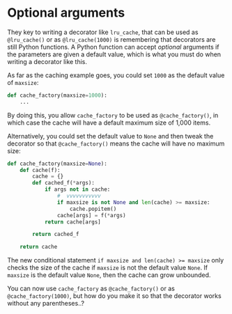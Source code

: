 # Optional arguments

They key to writing a decorator like `lru_cache`, that can be used as `@lru_cache()` or as `@lru_cache(1000)` is remembering that decorators are still Python functions.
A Python function can accept _optional_ arguments if the parameters are given a default value, which is what you must do when writing a decorator like this.

As far as the caching example goes, you could set `1000` as the default value of `maxsize`:

```python
def cache_factory(maxsize=1000):
    ...
```

By doing this, you allow `cache_factory` to be used as `@cache_factory()`, in which case the cache will have a default maximum size of 1,000 items.

Alternatively, you could set the default value to `None` and then tweak the decorator so that `@cache_factory()` means the cache will have no maximum size:

```python
def cache_factory(maxsize=None):
    def cache(f):
        cache = {}
        def cached_f(*args):
            if args not in cache:
                #  vvvvvvvvvvv
                if maxsize is not None and len(cache) >= maxsize:
                    cache.popitem()
                cache[args] = f(*args)
            return cache[args]

        return cached_f

    return cache
```

The new conditional statement `if maxsize and len(cache) >= maxsize` only checks the size of the cache if `maxsize` is not the default value `None`.
If `maxsize` is the default value `None`, then the cache can grow unbounded.

You can now use `cache_factory` as `@cache_factory()` or as `@cache_factory(1000)`, but how do you make it so that the decorator works without any parentheses..?
